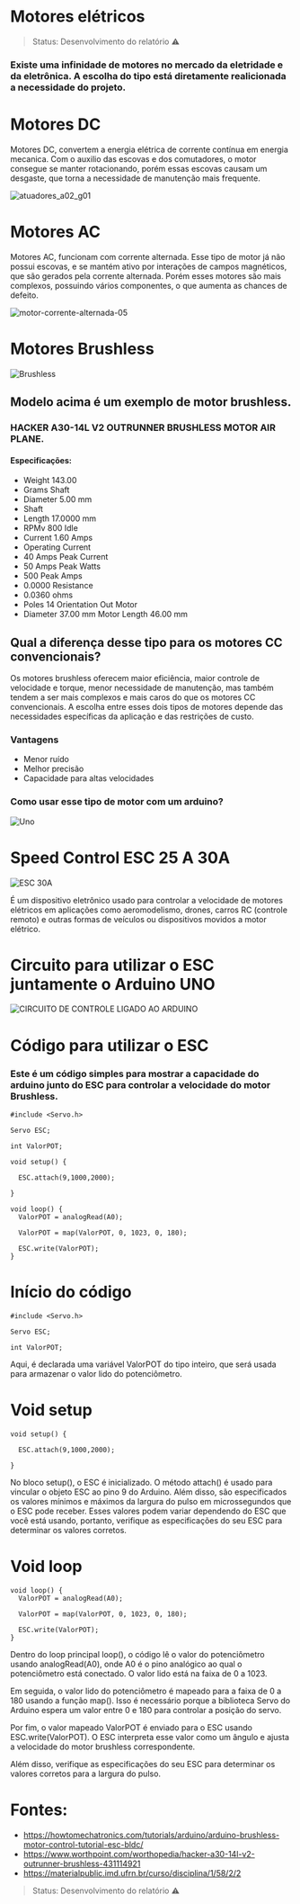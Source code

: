 # Motores elétricos
> Status: Desenvolvimento do relatório ⚠️
### Existe uma infinidade de motores no mercado da eletridade e da eletrônica. A escolha do tipo está diretamente realicionada a necessidade do projeto.

# Motores DC
Motores DC, convertem a energia elétrica de corrente contínua em energia mecanica. Com o auxilio das escovas e dos comutadores, o motor consegue se manter rotacionando, porém essas escovas causam um desgaste, que torna a necessidade de manutenção mais frequente. 

![atuadores_a02_g01](https://github.com/Gustavo-Guilherme-Wanderley/MotorBrushless/assets/132305457/fb44b39e-0a44-4946-926b-8c4e4a1d65a8)

# Motores AC
Motores AC, funcionam com corrente alternada. Esse tipo de motor já não possui escovas, e se mantém ativo por interações de campos magnéticos, que são gerados pela corrente alternada. Porém esses motores são mais complexos, possuindo vários componentes, o que aumenta as chances de defeito.

![motor-corrente-alternada-05](https://github.com/Gustavo-Guilherme-Wanderley/MotorBrushless/assets/132305457/f81299ff-8c73-49ec-96cb-165e28c86f4c)

# Motores Brushless


![Brushless](https://github.com/Gustavo-Guilherme-Wanderley/MotorBrushless/assets/77367556/dfca61dd-eec7-4571-8cb2-f7f62321912a)

## Modelo acima é um **exemplo** de motor brushless.
### HACKER A30-14L V2 OUTRUNNER BRUSHLESS MOTOR AIR PLANE.

#### Especificações:
+ Weight 143.00 
+ Grams Shaft 
+ Diameter 5.00 mm 
+ Shaft 
+ Length 17.0000 mm 
+ RPMv 800 Idle 
+ Current 1.60 Amps 
+ Operating Current 
+ 40 Amps Peak Current 
+ 50 Amps Peak Watts 
+ 500 Peak Amps 
+ 0.0000 Resistance 
+ 0.0360 ohms 
+ Poles 14 Orientation Out Motor 
+ Diameter 37.00 mm Motor Length 46.00 mm

## Qual a diferença desse tipo para os motores CC convencionais?

Os motores brushless oferecem maior eficiência, maior controle de velocidade e torque, menor necessidade de manutenção, mas também tendem a ser mais complexos e mais caros do que os motores CC convencionais. A escolha entre esses dois tipos de motores depende das necessidades específicas da aplicação e das restrições de custo.

### Vantagens

+ Menor ruído
+ Melhor precisão
+ Capacidade para altas velocidades

### Como usar esse tipo de motor com um arduino?

![Uno](https://github.com/Gustavo-Guilherme-Wanderley/MotorBrushless/assets/77367556/8c2e90bb-4a35-4c05-84dd-093604007c7f)

# Speed Control ESC 25 A 30A

![ESC 30A](https://github.com/Gustavo-Guilherme-Wanderley/MotorBrushless/assets/132305741/19542791-15f0-4bb4-b663-839dae5f46e4)

É um dispositivo eletrônico usado para controlar a velocidade de motores elétricos em aplicações como aeromodelismo, drones, carros RC (controle remoto) e outras formas de veículos ou dispositivos movidos a motor elétrico.
# Circuito para utilizar o ESC juntamente o Arduino UNO

![CIRCUITO DE CONTROLE LIGADO AO ARDUINO](https://github.com/Gustavo-Guilherme-Wanderley/MotorBrushless/assets/77367556/5420ebb6-33d1-47bb-8801-72ef21db6bd9)

# Código para utilizar o ESC 
### Este é um código simples para mostrar a capacidade do arduino junto do ESC para controlar a velocidade do motor Brushless.
```
#include <Servo.h>

Servo ESC;     

int ValorPOT;  

void setup() {

  ESC.attach(9,1000,2000); 
  
}

void loop() {
  ValorPOT = analogRead(A0);   
  
  ValorPOT = map(ValorPOT, 0, 1023, 0, 180);  
   
  ESC.write(ValorPOT);
}
```
# Início do código
```
#include <Servo.h>

Servo ESC;     

int ValorPOT; 
```
Aqui, é declarada uma variável ValorPOT do tipo inteiro, que será usada para armazenar o valor lido do potenciômetro.

# Void setup
```
void setup() {

  ESC.attach(9,1000,2000); 
  
}
```
No bloco setup(), o ESC é inicializado. O método attach() é usado para vincular o objeto ESC ao pino 9 do Arduino. Além disso, são especificados os valores mínimos e máximos da largura do pulso em microssegundos que o ESC pode receber. Esses valores podem variar dependendo do ESC que você está usando, portanto, verifique as especificações do seu ESC para determinar os valores corretos.
# Void loop

```
void loop() {
  ValorPOT = analogRead(A0);   
  
  ValorPOT = map(ValorPOT, 0, 1023, 0, 180);  
   
  ESC.write(ValorPOT);
}
```

Dentro do loop principal loop(), o código lê o valor do potenciômetro usando analogRead(A0), onde A0 é o pino analógico ao qual o potenciômetro está conectado. O valor lido está na faixa de 0 a 1023.

Em seguida, o valor lido do potenciômetro é mapeado para a faixa de 0 a 180 usando a função map(). Isso é necessário porque a biblioteca Servo do Arduino espera um valor entre 0 e 180 para controlar a posição do servo.

Por fim, o valor mapeado ValorPOT é enviado para o ESC usando ESC.write(ValorPOT). O ESC interpreta esse valor como um ângulo e ajusta a velocidade do motor brushless correspondente.

Além disso, verifique as especificações do seu ESC para determinar os valores corretos para a largura do pulso.

# Fontes: 
+ https://howtomechatronics.com/tutorials/arduino/arduino-brushless-motor-control-tutorial-esc-bldc/
+ https://www.worthpoint.com/worthopedia/hacker-a30-14l-v2-outrunner-brushless-431114921
+ https://materialpublic.imd.ufrn.br/curso/disciplina/1/58/2/2
> Status: Desenvolvimento do relatório ⚠️
